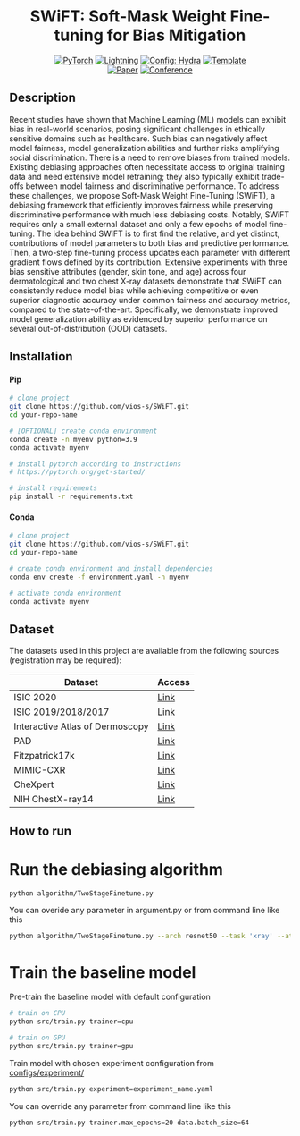 <div align="center">

# SWiFT: Soft-Mask Weight Fine-tuning for Bias Mitigation

<a href="https://pytorch.org/get-started/locally/"><img alt="PyTorch" src="https://img.shields.io/badge/PyTorch-ee4c2c?logo=pytorch&logoColor=white"></a>
<a href="https://pytorchlightning.ai/"><img alt="Lightning" src="https://img.shields.io/badge/-Lightning-792ee5?logo=pytorchlightning&logoColor=white"></a>
<a href="https://hydra.cc/"><img alt="Config: Hydra" src="https://img.shields.io/badge/Config-Hydra-89b8cd"></a>
<a href="https://github.com/ashleve/lightning-hydra-template"><img alt="Template" src="https://img.shields.io/badge/-Lightning--Hydra--Template-017F2F?style=flat&logo=github&labelColor=gray"></a><br>
[![Paper](http://img.shields.io/badge/paper-arxiv.2508.18826-B31B1B.svg)](https://doi.org/10.59275/j.melba.2025-de23)
[![Conference](http://img.shields.io/badge/MELBA-2025-4b44ce.svg)](https://www.melba-journal.org/issues/faimi25.html)

</div>

## Description

Recent studies have shown that Machine Learning (ML) models can exhibit bias in real-world scenarios, posing significant challenges in ethically sensitive domains such as healthcare. Such bias can negatively affect model fairness, model generalization abilities and further risks amplifying social discrimination. There is a need to remove biases from trained models. Existing debiasing approaches often necessitate access to original training data and need extensive model retraining; they also typically exhibit trade-offs between model fairness and discriminative performance. To address these challenges, we propose Soft-Mask Weight Fine-Tuning (SWiFT), a debiasing framework that efficiently improves fairness while preserving discriminative performance with much less debiasing costs. Notably, SWiFT requires only a small external dataset and only a few epochs of model fine-tuning. The idea behind SWiFT is to first find the relative, and yet distinct, contributions of model parameters to both bias and predictive performance. Then, a two-step fine-tuning process
updates each parameter with different gradient flows defined by its contribution. Extensive experiments with three bias sensitive attributes (gender, skin tone, and age) across four dermatological and two chest X-ray datasets demonstrate that SWiFT can consistently reduce model bias while achieving competitive or even superior diagnostic accuracy under common fairness and accuracy metrics, compared to the state-of-the-art. Specifically, we demonstrate improved model generalization ability as evidenced by superior performance on several out-of-distribution (OOD) datasets.

## Installation

#### Pip

```bash
# clone project
git clone https://github.com/vios-s/SWiFT.git
cd your-repo-name

# [OPTIONAL] create conda environment
conda create -n myenv python=3.9
conda activate myenv

# install pytorch according to instructions
# https://pytorch.org/get-started/

# install requirements
pip install -r requirements.txt
```

#### Conda

```bash
# clone project
git clone https://github.com/vios-s/SWiFT.git
cd your-repo-name

# create conda environment and install dependencies
conda env create -f environment.yaml -n myenv

# activate conda environment
conda activate myenv
```
## Dataset

The datasets used in this project are available from the following sources (registration may be required):

| Dataset                          | Access                                                                 |
|----------------------------------|------------------------------------------------------------------------|
| ISIC 2020                        | [Link](https://www.kaggle.com/cdeotte/jpeg-melanoma-256x256)           |
| ISIC 2019/2018/2017              | [Link](https://www.kaggle.com/cdeotte/jpeg-isic2019-256x256)           |
| Interactive Atlas of Dermoscopy  | [Link](https://derm.cs.sfu.ca/Welcome.html)                            |
| PAD                              | [Link](https://data.mendeley.com/datasets/zr7vgbcyr2/1)                 |
| Fitzpatrick17k                   | [Link](https://github.com/mattgroh/fitzpatrick17k)                     |
| MIMIC-CXR                        | [Link](https://physionet.org/content/mimic-cxr/2.1.0/)                 |
| CheXpert                         | [Link](https://stanfordmlgroup.github.io/competitions/chexpert/)       |
| NIH ChestX-ray14                 | [Link](https://www.kaggle.com/datasets/nih-chest-xrays/data)           |


## How to run

# Run the debiasing algorithm
```bash
python algorithm/TwoStageFinetune.py
```
You can overide any parameter in argument.py or from command line like this 

```bash
python algorithm/TwoStageFinetune.py --arch resnet50 --task 'xray' --attr 'age_attribute' --lr-base 0.000001 --lr-forget 0.000001 --beta 0.01 --model-dir './logs/model/resnet50_mimic_val0_gender.ckpt' --csv-dir './data/chestXray/csv/mimic_val_gender_0.csv' --batch-size 128 --num-attr 'binary'
```

# Train the baseline model
Pre-train the baseline model with default configuration

```bash
# train on CPU
python src/train.py trainer=cpu

# train on GPU
python src/train.py trainer=gpu
```

Train model with chosen experiment configuration from [configs/experiment/](configs/experiment/)

```bash
python src/train.py experiment=experiment_name.yaml
```

You can override any parameter from command line like this

```bash
python src/train.py trainer.max_epochs=20 data.batch_size=64
```







